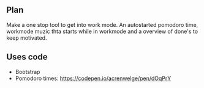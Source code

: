 ## Plan

Make a one stop tool to get into work mode.
An autostarted pomodoro time, workmode muzic thta starts while in workmode and a overview of done's to keep motivated.

## Uses code

- Bootstrap
- Pomodoro times: https://codepen.io/acrenwelge/pen/dOqPrY
